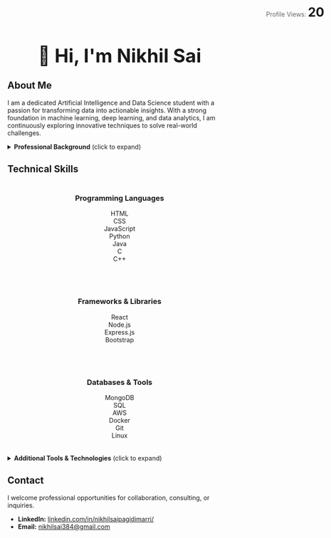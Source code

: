 <div align="center">
  <h1 style="font-size:3em;">👋 Hi, I'm Nikhil Sai</h1>
</div>

## About Me

I am a dedicated Artificial Intelligence and Data Science student with a passion for transforming data into actionable insights. With a strong foundation in machine learning, deep learning, and data analytics, I am continuously exploring innovative techniques to solve real-world challenges.

<details>
  <summary><strong>Professional Background</strong> (click to expand)</summary>
  
  Over the years, I have collaborated on diverse projects ranging from enterprise-level applications to innovative startup solutions. My approach combines technical precision with a keen eye for efficiency and quality.
</details>

## Technical Skills

<div style="display: flex; flex-wrap: wrap; justify-content: center; gap: 40px; margin-top: 20px;">
  <div style="min-width: 250px;">
    <h3 style="text-align: center;">Programming Languages</h3>
    <ul style="list-style: none; padding: 0; text-align: center;">
      <li>HTML</li>
      <li>CSS</li>
      <li>JavaScript</li>
      <li>Python</li>
      <li>Java</li>
      <li>C</li>
      <li>C++</li>
    </ul>
  </div>
  <div style="min-width: 250px;">
    <h3 style="text-align: center;">Frameworks & Libraries</h3>
    <ul style="list-style: none; padding: 0; text-align: center;">
      <li>React</li>
      <li>Node.js</li>
      <li>Express.js</li>
      <li>Bootstrap</li>
    </ul>
  </div>
  <div style="min-width: 250px;">
    <h3 style="text-align: center;">Databases & Tools</h3>
    <ul style="list-style: none; padding: 0; text-align: center;">
      <li>MongoDB</li>
      <li>SQL</li>
      <li>AWS</li>
      <li>Docker</li>
      <li>Git</li>
      <li>Linux</li>
    </ul>
  </div>
</div>

<details style="margin-top: 20px;">
  <summary><strong>Additional Tools & Technologies</strong> (click to expand)</summary>
  <ul>
    <li>TypeScript</li>
    <li>Redis</li>
    <li>GraphQL</li>
    <li>Webpack</li>
    <li>Babel</li>
  </ul>
</details>

## Contact

I welcome professional opportunities for collaboration, consulting, or inquiries.

- **LinkedIn:** [linkedin.com/in/nikhilsaipagidimarri/](https://www.linkedin.com/in/nikhilsaipagidimarri/)
- **Email:** [nikhilsai384@gmail.com](mailto:nikhilsai384@gmail.com)

<!-- Custom Profile Views -->
<div style="position: absolute; top: 20px; right: 20px;">
  <span style="font-size: 14px; color: #666;">Profile Views: </span>
  <span style="font-size: 2em; font-weight: bold;">20</span>
</div>
